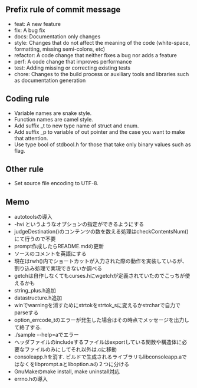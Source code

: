 ## Prefix rule of commit message
- feat: A new feature
- fix: A bug fix
- docs: Documentation only changes
- style: Changes that do not affect the meaning of the code (white-space, formatting, missing semi-colons, etc)
- refactor: A code change that neither fixes a bug nor adds a feature
- perf: A code change that improves performance
- test: Adding missing or correcting existing tests
- chore: Changes to the build process or auxiliary tools and libraries such as documentation generation

## Coding rule
- Variable names are snake style.
- Function names are camel style.
- Add suffix \_t to new type name of struct and enum.
- Add suffix \_p to variable of out pointer and the case you want to make that attention.
- Use type bool of stdbool.h for those that take only binary values such as flag.

## Other rule
- Set source file encoding to UTF-8.

## Memo
- autotoolsの導入
- -hvi というようなオプションの指定ができるようにする
- judgeDestination()のコンテンツの数を数える処理はcheckContentsNum()にて行うので不要
- prompt作成したらREADME.mdの更新
- ソースのコメントを英語にする
- 現在はrwh()内でショートカットが入力された際の動作を実装しているが、割り込み処理で実現できないか調べる
- getchは自作しなくてもcurses.hにwgetchが定義されていたのでこっちが使えるかも
- string\_plus.h追加
- datastructure.h追加
- winでwarningを消すためにstrtokをstrtok\_sに変えるかstrcharで自力でparseする
- option\_errcode\_tのエラーが発生した場合はその時点でメッセージを出力して終了する.
- ./sample --help=aでエラー
- ヘッダファイルのincludeするファイルはexportしている関数や構造体に必要なファイルのみにしてそれ以外は.cに移動
- consoleapp.hを消す. ビルドで生成されるライブラリもlibconsoleapp.aではなくをlibprompt.aとliboption.aの２つに分ける
- GnuMakeのmake install, make uninstall対応
- errno.hの導入
